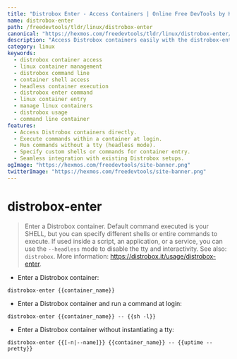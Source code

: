 ```yaml
---
title: "Distrobox Enter - Access Containers | Online Free DevTools by Hexmos"
name: distrobox-enter
path: /freedevtools/tldr/linux/distrobox-enter
canonical: "https://hexmos.com/freedevtools/tldr/linux/distrobox-enter/"
description: "Access Distrobox containers easily with the distrobox-enter command.  Manage Linux containers and execute commands within them. Free online tool, no registration required."
category: linux
keywords:
  - distrobox container access
  - linux container management
  - distrobox command line
  - container shell access
  - headless container execution
  - distrobox enter command
  - linux container entry
  - manage linux containers
  - distrobox usage
  - command line container
features:
  - Access Distrobox containers directly.
  - Execute commands within a container at login.
  - Run commands without a tty (headless mode).
  - Specify custom shells or commands for container entry.
  - Seamless integration with existing Distrobox setups.
ogImage: "https://hexmos.com/freedevtools/site-banner.png"
twitterImage: "https://hexmos.com/freedevtools/site-banner.png"
---
```


# distrobox-enter

> Enter a Distrobox container.
> Default command executed is your SHELL, but you can specify different shells or entire commands to execute. If used inside a script, an application, or a service, you can use the `--headless` mode to disable the tty and interactivity.
> See also: `distrobox`.
> More information: <https://distrobox.it/usage/distrobox-enter>.

- Enter a Distrobox container:

`distrobox-enter {{container_name}}`

- Enter a Distrobox container and run a command at login:

`distrobox-enter {{container_name}} -- {{sh -l}}`

- Enter a Distrobox container without instantiating a tty:

`distrobox-enter {{[-n|--name]}} {{container_name}} -- {{uptime --pretty}}`
